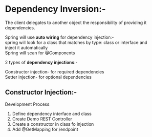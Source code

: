 # Dependency Inversion:-
The client delegates to another object the responsibility of providing it dependencies.

Spring will use **auto wiring** for dependency injection:- \
spring will look for a class that matches by type: class or interface and inject it automatically \
Spring will scan for @Components

2 types of **dependency injections**:-

Constructor injection- for required dependencies \
Setter injection- for optional dependencies

## Constructor Injection:-

Development Process
1. Define dependency interface and class
2. Create Demo REST Controller
3. Create a constructor in class fo injection
4. Add @GetMapping for /endpoint